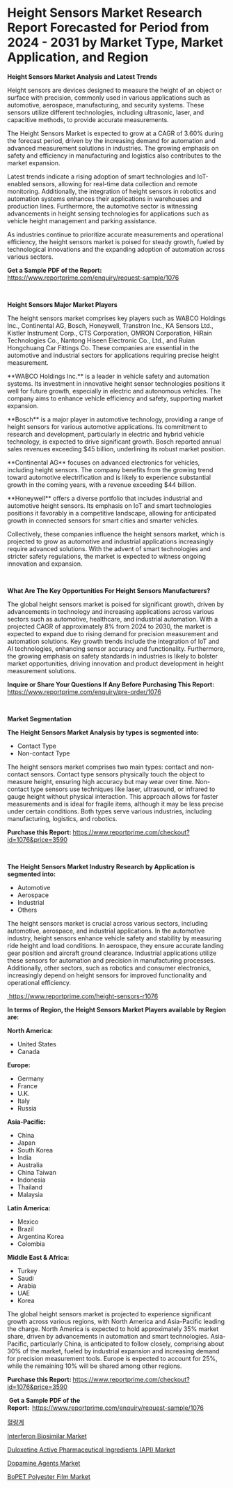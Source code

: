 <p><h1>Height Sensors Market Research Report Forecasted for Period from 2024 -  2031 by Market Type, Market Application, and Region</h1></p><p><strong>Height Sensors Market Analysis and Latest Trends</strong></p>
<p><p>Height sensors are devices designed to measure the height of an object or surface with precision, commonly used in various applications such as automotive, aerospace, manufacturing, and security systems. These sensors utilize different technologies, including ultrasonic, laser, and capacitive methods, to provide accurate measurements.</p><p>The Height Sensors Market is expected to grow at a CAGR of 3.60% during the forecast period, driven by the increasing demand for automation and advanced measurement solutions in industries. The growing emphasis on safety and efficiency in manufacturing and logistics also contributes to the market expansion. </p><p>Latest trends indicate a rising adoption of smart technologies and IoT-enabled sensors, allowing for real-time data collection and remote monitoring. Additionally, the integration of height sensors in robotics and automation systems enhances their applications in warehouses and production lines. Furthermore, the automotive sector is witnessing advancements in height sensing technologies for applications such as vehicle height management and parking assistance. </p><p>As industries continue to prioritize accurate measurements and operational efficiency, the height sensors market is poised for steady growth, fueled by technological innovations and the expanding adoption of automation across various sectors.</p></p>
<p><strong>Get a Sample PDF of the Report:&nbsp;</strong> <a href="https://www.reportprime.com/enquiry/request-sample/1076">https://www.reportprime.com/enquiry/request-sample/1076</a></p>
<p>&nbsp;</p>
<p><strong>Height Sensors Major Market Players</strong></p>
<p><p>The height sensors market comprises key players such as WABCO Holdings Inc., Continental AG, Bosch, Honeywell, Transtron Inc., KA Sensors Ltd., Kistler Instrument Corp., CTS Corporation, OMRON Corporation, HiRain Technologies Co., Nantong Hiseen Electronic Co., Ltd., and Ruian Hongchuang Car Fittings Co. These companies are essential in the automotive and industrial sectors for applications requiring precise height measurement.</p><p>**WABCO Holdings Inc.** is a leader in vehicle safety and automation systems. Its investment in innovative height sensor technologies positions it well for future growth, especially in electric and autonomous vehicles. The company aims to enhance vehicle efficiency and safety, supporting market expansion.</p><p>**Bosch** is a major player in automotive technology, providing a range of height sensors for various automotive applications. Its commitment to research and development, particularly in electric and hybrid vehicle technology, is expected to drive significant growth. Bosch reported annual sales revenues exceeding $45 billion, underlining its robust market position.</p><p>**Continental AG** focuses on advanced electronics for vehicles, including height sensors. The company benefits from the growing trend toward automotive electrification and is likely to experience substantial growth in the coming years, with a revenue exceeding $44 billion.</p><p>**Honeywell** offers a diverse portfolio that includes industrial and automotive height sensors. Its emphasis on IoT and smart technologies positions it favorably in a competitive landscape, allowing for anticipated growth in connected sensors for smart cities and smarter vehicles.</p><p>Collectively, these companies influence the height sensors market, which is projected to grow as automotive and industrial applications increasingly require advanced solutions. With the advent of smart technologies and stricter safety regulations, the market is expected to witness ongoing innovation and expansion.</p></p>
<p>&nbsp;</p>
<p><strong>What Are The Key Opportunities For Height Sensors Manufacturers?</strong></p>
<p><p>The global height sensors market is poised for significant growth, driven by advancements in technology and increasing applications across various sectors such as automotive, healthcare, and industrial automation. With a projected CAGR of approximately 8% from 2024 to 2030, the market is expected to expand due to rising demand for precision measurement and automation solutions. Key growth trends include the integration of IoT and AI technologies, enhancing sensor accuracy and functionality. Furthermore, the growing emphasis on safety standards in industries is likely to bolster market opportunities, driving innovation and product development in height measurement solutions.</p></p>
<p><strong>Inquire or Share Your Questions If Any Before Purchasing This Report:</strong> <a href="https://www.reportprime.com/enquiry/pre-order/1076">https://www.reportprime.com/enquiry/pre-order/1076</a></p>
<p>&nbsp;</p>
<p><strong>Market Segmentation</strong></p>
<p><strong>The Height Sensors Market Analysis by types is segmented into:</strong></p>
<p><ul><li>Contact Type</li><li>Non-contact Type</li></ul></p>
<p><p>The height sensors market comprises two main types: contact and non-contact sensors. Contact type sensors physically touch the object to measure height, ensuring high accuracy but may wear over time. Non-contact type sensors use techniques like laser, ultrasound, or infrared to gauge height without physical interaction. This approach allows for faster measurements and is ideal for fragile items, although it may be less precise under certain conditions. Both types serve various industries, including manufacturing, logistics, and robotics.</p></p>
<p><strong>Purchase this Report:&nbsp;</strong><a href="https://www.reportprime.com/checkout?id=1076&price=3590">https://www.reportprime.com/checkout?id=1076&price=3590</a></p>
<p>&nbsp;</p>
<p><strong>The Height Sensors Market Industry Research by Application is segmented into:</strong></p>
<p><ul><li>Automotive</li><li>Aerospace</li><li>Industrial</li><li>Others</li></ul></p>
<p><p>The height sensors market is crucial across various sectors, including automotive, aerospace, and industrial applications. In the automotive industry, height sensors enhance vehicle safety and stability by measuring ride height and load conditions. In aerospace, they ensure accurate landing gear position and aircraft ground clearance. Industrial applications utilize these sensors for automation and precision in manufacturing processes. Additionally, other sectors, such as robotics and consumer electronics, increasingly depend on height sensors for improved functionality and operational efficiency.</p></p>
<p><a href="https://www.reportprime.com/height-sensors-r1076">&nbsp;https://www.reportprime.com/height-sensors-r1076</a></p>
<p><strong>In terms of Region, the Height Sensors Market Players available by Region are:</strong></p>
<p>
    <p> <strong> North America: </strong>
        <ul>
            <li>United States</li>
            <li>Canada</li>
        </ul>
        </p> 
    <p> <strong> Europe: </strong>
        <ul>
            <li>Germany</li>
            <li>France</li>
            <li>U.K.</li>
            <li>Italy</li>
            <li>Russia</li>
        </ul>
        </p> 
    <p> <strong> Asia-Pacific: </strong>
        <ul>
            <li>China</li>
            <li>Japan</li>
            <li>South Korea</li>
            <li>India</li>
            <li>Australia</li>
            <li>China Taiwan</li>
            <li>Indonesia</li>
            <li>Thailand</li>
            <li>Malaysia</li>
        </ul>
        </p> 
    <p> <strong> Latin America: </strong>
        <ul>
            <li>Mexico</li>
            <li>Brazil</li>
            <li>Argentina Korea</li>
            <li>Colombia</li>
        </ul>
        </p> 
    <p> <strong> Middle East & Africa: </strong>
        <ul>
            <li>Turkey</li>
            <li>Saudi</li>
            <li>Arabia</li>
            <li>UAE</li>
            <li>Korea</li>
        </ul>
    </p>
    </p>
<p><p>The global height sensors market is projected to experience significant growth across various regions, with North America and Asia-Pacific leading the charge. North America is expected to hold approximately 35% market share, driven by advancements in automation and smart technologies. Asia-Pacific, particularly China, is anticipated to follow closely, comprising about 30% of the market, fueled by industrial expansion and increasing demand for precision measurement tools. Europe is expected to account for 25%, while the remaining 10% will be shared among other regions.</p></p>
<p><strong>Purchase this Report: </strong><a href="https://www.reportprime.com/checkout?id=1076&price=3590">https://www.reportprime.com/checkout?id=1076&price=3590</a></p>
<p>&nbsp;<strong>Get a Sample PDF of the Report:&nbsp;&nbsp;</strong><a href="https://www.reportprime.com/enquiry/request-sample/1076">https://www.reportprime.com/enquiry/request-sample/1076</a></p>
<p><strong></strong></p>
<p><p><a href="https://medium.com/@deangaylotyrd8909867/%ED%94%8C%EB%A0%88%ED%8B%B0%EC%A6%98%EA%B7%B8%EB%9E%98%ED%94%84-%EC%8B%9C%EC%9E%A5-2024-2031-%EC%82%B0%EC%97%85-%ED%86%B5%EC%B0%B0-%EB%B0%8F-%ED%88%AC%EC%9E%90-%EA%B8%B0%ED%9A%8C-8feb308e0a3f">혈량계</a></p><p><a href="https://medium.com/@ashlyglover/how-regional-and-global-trends-are-shaping-the-interferon-biosimilar-market-for-the-year-4f955d056881">Interferon Biosimilar Market</a></p><p><a href="https://issuu.com/reportprime-2/docs/duloxetine-active-pharmaceutical-in_7b536288eb333f">Duloxetine Active Pharmaceutical Ingredients (API) Market</a></p><p><a href="https://medium.com/@ashlyglover/mapping-the-dopamine-agents-market-trends-challenges-and-breakthroughs-2024-2031-b88665789f28">Dopamine Agents Market</a></p><p><a href="https://www.linkedin.com/pulse/bopet-polyester-film-market-size-segmentation-trends-growth-hrcmc?trackingId=5gMu8fX5S22V9K1ePbmRzw%3D%3D">BoPET Polyester Film Market</a></p></p>